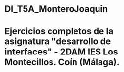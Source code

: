 # DI_T5A_MonteroJoaquin
# Ejercicios completos de la asignatura "desarrollo de interfaces" - 2DAM IES Los Montecillos. Coín (Málaga).
